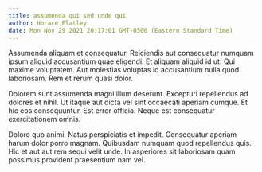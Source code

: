 ```yaml
---
title: assumenda qui sed unde qui
author: Horace Flatley
date: Mon Nov 29 2021 20:17:01 GMT-0500 (Eastern Standard Time)
---
```

Assumenda aliquam et consequatur. Reiciendis aut consequatur numquam ipsum aliquid accusantium quae eligendi. Et aliquam aliquid id ut. Qui maxime voluptatem. Aut molestias voluptas id accusantium nulla quod laboriosam. Rem et rerum quasi dolor.

 Dolorem sunt assumenda magni illum deserunt. Excepturi repellendus ad dolores et nihil. Ut itaque aut dicta vel sint occaecati aperiam cumque. Et hic eos consequuntur. Est error officia. Neque est consequatur exercitationem omnis.

 Dolore quo animi. Natus perspiciatis et impedit. Consequatur aperiam harum dolor porro magnam. Quibusdam numquam quod repellendus quis. Hic et aut aut rem sequi velit unde. In asperiores sit laboriosam quam possimus provident praesentium nam vel.